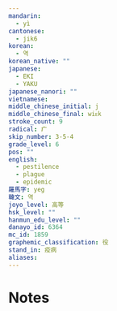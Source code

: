 ```yaml
---
mandarin:
  - yì
cantonese:
  - jik6
korean:
  - 역
korean_native: ""
japanese:
  - EKI
  - YAKU
japanese_nanori: ""
vietnamese:
middle_chinese_initial: j
middle_chinese_final: wiᴇk
stroke_count: 9
radical: 疒
skip_number: 3-5-4
grade_level: 6
pos: ""
english:
  - pestilence
  - plague
  - epidemic
羅馬字: yeg
韓文: 역
joyo_level: 高等
hsk_level: ""
hanmun_edu_level: ""
danayo_id: 6364
mc_id: 1859
graphemic_classification: 役
stand_in: 疫病
aliases:
---
```


# Notes
